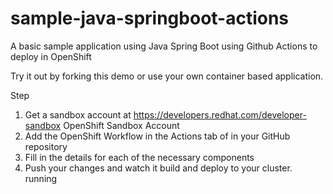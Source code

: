 # sample-java-springboot-actions
A basic sample application using Java Spring Boot using Github Actions to deploy in OpenShift

Try it out by forking this demo or use your own container based application.

Step	
1. Get a sandbox account at https://developers.redhat.com/developer-sandbox	OpenShift Sandbox Account
2. Add the OpenShift Workflow in the Actions tab of in your GitHub repository
3. Fill in the details for each of the necessary components
4. Push your changes and watch it build and deploy to your cluster.	running
